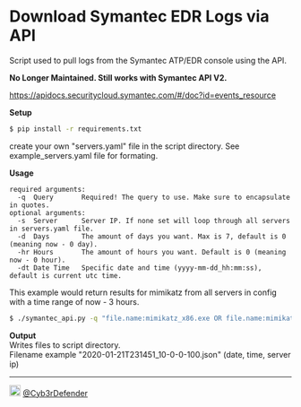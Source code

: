 # Download Symantec EDR Logs via API
Script used to pull logs from the Symantec ATP/EDR console using the API.

**No Longer Maintained. Still works with Symantec API V2.**
  
https://apidocs.securitycloud.symantec.com/#/doc?id=events_resource  
  
**Setup**  
```bash
$ pip install -r requirements.txt
```
create your own "servers.yaml" file in the script directory. See example_servers.yaml file for formating.

**Usage**  

```text  
required arguments:  
  -q  Query       Required! The query to use. Make sure to encapsulate in quotes.  
optional arguments:  
  -s  Server      Server IP. If none set will loop through all servers in servers.yaml file.
  -d  Days        The amount of days you want. Max is 7, default is 0 (meaning now - 0 day).
  -hr Hours       The amount of hours you want. Default is 0 (meaning now - 0 hour).
  -dt Date Time   Specific date and time (yyyy-mm-dd_hh:mm:ss), default is current utc time.
```  
This example would return results for mimikatz from all servers in config with a time range of now - 3 hours.  
```bash
$ ./symantec_api.py -q "file.name:mimikatz_x86.exe OR file.name:mimikatz.exe" -hr 3
```  

**Output**  
Writes files to script directory.  
Filename example "2020-01-21T231451_10-0-0-100.json" (date, time, server ip)  
  
----  
<img src="https://cdn.cdnlogo.com/logos/t/48/twitter.png" width="20px"> [@Cyb3rDefender](https://twitter.com/Cyb3rDefender)
